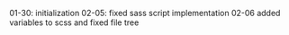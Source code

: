 01-30: initialization
02-05: fixed sass script implementation
02-06 added variables to scss and fixed file tree